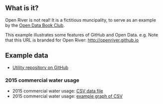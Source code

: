 
## What is it?
Open River is not real! It is a fictitious muncipality, to serve as an example by the [Open Data Book Club](http://peidevs.github.io/OpenDataBookClub).

This example illustrates some features of GitHub and Open Data. e.g. Note that this URL is branded for Open River: http://openriver.github.io

## Example data
* [Utility repository on GitHub](https://github.com/openriver/utility)

### 2015 commercial water usage
* 2015 commercial water usage: [CSV data file](https://raw.githubusercontent.com/openriver/utility/master/data/2015-COMMERCIAL-WATER.csv)
* 2015 commercial water usage: [example graph of CSV](2015_commercial_water.html)

